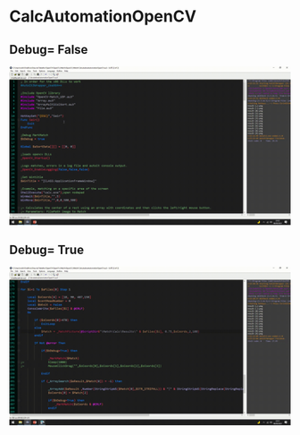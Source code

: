 # CalcAutomationOpenCV
## Debug= False
![alt_text](https://raw.githubusercontent.com/digaumlv/CalcAutomationOpenCV/main/DebugFalse.gif)

## Debug= True
![alt_text](https://raw.githubusercontent.com/digaumlv/CalcAutomationOpenCV/main/DebugTrue.gif)
